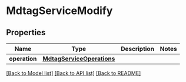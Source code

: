 # MdtagServiceModify

## Properties
Name | Type | Description | Notes
------------ | ------------- | ------------- | -------------
**operation** | [**MdtagServiceOperations**](MdtagServiceOperations.md) |  | 

[[Back to Model list]](../README.md#documentation-for-models) [[Back to API list]](../README.md#documentation-for-api-endpoints) [[Back to README]](../README.md)


